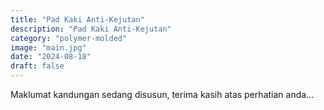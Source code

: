 ```yaml
---
title: "Pad Kaki Anti-Kejutan"
description: "Pad Kaki Anti-Kejutan"
category: "polymer-molded"
image: "main.jpg"
date: "2024-08-18"
draft: false
---
```


Maklumat kandungan sedang disusun, terima kasih atas perhatian anda...
